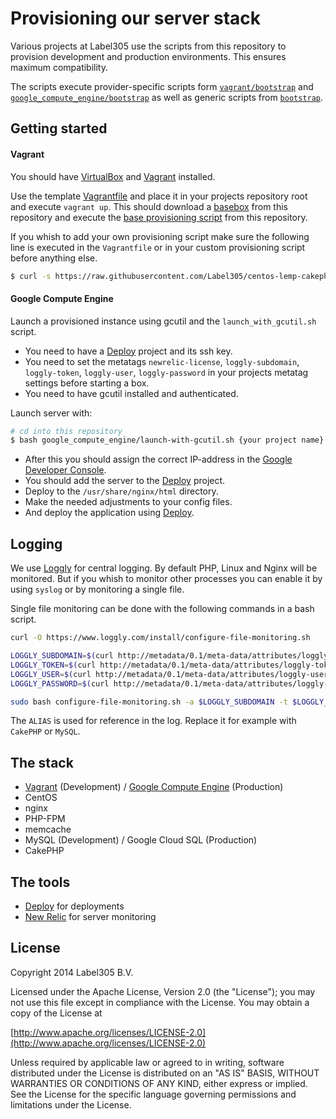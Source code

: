 Provisioning our server stack
===================

Various projects at Label305 use the scripts from this repository to provision development and production environments. This ensures maximum compatibility.

The scripts execute provider-specific scripts form [`vagrant/bootstrap`](vagrant/bootstrap) and [`google_compute_engine/bootstrap`](google_compute_engine/bootstrap) as well as generic scripts from [`bootstrap`](bootstrap).

Getting started
----
#### Vagrant

You should have [VirtualBox](https://www.virtualbox.org/) and [Vagrant](http://www.vagrantup.com/) installed.

Use the template [Vagrantfile](vagrant/Vagrantfile) and place it in your projects repository root and execute `vagrant up`. This should download a [basebox](https://github.com/Label305/centos-lemp-cakephp/releases) from this repository and execute the [base provisioning script](vagrant/bootstrap/bootstrap.sh) from this repository.

If you whish to add your own provisioning script make sure the following line is executed in the `Vagrantfile` or in your custom provisioning script before anything else.

```sh
$ curl -s https://raw.githubusercontent.com/Label305/centos-lemp-cakephp/master/vagrant/bootstrap/bootstrap.sh | bash
```

#### Google Compute Engine

Launch a provisioned instance using gcutil and the `launch_with_gcutil.sh` script.

* You need to have a [Deploy](http://deployhq.com) project and its ssh key.
* You need to set the metatags `newrelic-license`, `loggly-subdomain`, `loggly-token`, `loggly-user`, `loggly-password` in your projects metatag settings before starting a box.
* You need to have gcutil installed and authenticated.

Launch server with:
```sh
# cd into this repository
$ bash google_compute_engine/launch-with-gcutil.sh {your project name} {instance name} {deployhq sshkey}
```

* After this you should assign the correct IP-address in the [Google Developer Console](https://console.developers.google.com/project).
* You should add the server to the [Deploy](http://deployhq.com) project.
* Deploy to the `/usr/share/nginx/html` directory.
* Make the needed adjustments to your config files.
* And deploy the application using [Deploy](http://deployhq.com).

Logging
------

We use [Loggly](https://label305.loggly.com) for central logging. By default PHP, Linux and Nginx will be monitored. But if you whish to monitor other processes you can enable it by using `syslog` or by monitoring a single file.

Single file monitoring can be done with the following commands in a bash script.

```sh
curl -O https://www.loggly.com/install/configure-file-monitoring.sh

LOGGLY_SUBDOMAIN=$(curl http://metadata/0.1/meta-data/attributes/loggly-subdomain)
LOGGLY_TOKEN=$(curl http://metadata/0.1/meta-data/attributes/loggly-token)
LOGGLY_USER=$(curl http://metadata/0.1/meta-data/attributes/loggly-user)
LOGGLY_PASSWORD=$(curl http://metadata/0.1/meta-data/attributes/loggly-password)

sudo bash configure-file-monitoring.sh -a $LOGGLY_SUBDOMAIN -t $LOGGLY_TOKEN -u $LOGGLY_USER -p$LOGGLY_PASSWORD -f FILENAME -l ALIAS
```

The `ALIAS` is used for reference in the log. Replace it for example with `CakePHP` or `MySQL`.

The stack
----

* [Vagrant](vagrant) (Development) / [Google Compute Engine](google_compute_engine) (Production)
* CentOS
* nginx
* PHP-FPM
* memcache
* MySQL (Development) / Google Cloud SQL (Production)
* CakePHP

The tools
----

* [Deploy](http://deployhq.com) for deployments
* [New Relic](http://newrelic.com) for server monitoring

License
----

Copyright 2014 Label305 B.V.

Licensed under the Apache License, Version 2.0 (the "License");
you may not use this file except in compliance with the License.
You may obtain a copy of the License at

[http://www.apache.org/licenses/LICENSE-2.0](http://www.apache.org/licenses/LICENSE-2.0)

Unless required by applicable law or agreed to in writing, software
distributed under the License is distributed on an "AS IS" BASIS,
WITHOUT WARRANTIES OR CONDITIONS OF ANY KIND, either express or implied.
See the License for the specific language governing permissions and
limitations under the License.
